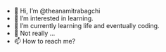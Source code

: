 - 👋 Hi, I’m @theanamitrabagchi
- 👀 I’m interested in learning.
- 🌱 I’m currently learning life and eventually coding.
- 💞️ Not really ...
- 📫 How to reach me?

<!---
theanamitrabagchi/theanamitrabagchi is a ✨ special ✨ repository because its `README.md` (this file) appears on your GitHub profile.
You can click the Preview link to take a look at your changes.
--->
